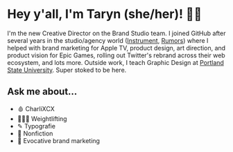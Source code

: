 # Hey y'all, I'm Taryn (she/her)! 🥀🖤

I'm the new Creative Director on the Brand Studio team. I joined GitHub after several years in the studio/agency world ([Instrument](https://www.instrument.com), [Rumors](https://rumo.rs)) where I helped with brand marketing for Apple TV, product design, art direction, and product vision for Epic Games, rolling out Twitter's rebrand across their web ecosystem, and lots more. Outside work, I teach Graphic Design at [Portland State University](https://psu.gd). Super stoked to be here.

## Ask me about…

- 🩸 CharliXCX
- 🏋🏼‍♀️ Weightlifting
- ✎ Typografie
- 📖 Nonfiction
- 🖤 Evocative brand marketing
